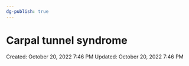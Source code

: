 ```yaml
---
dg-publish: true
---
```


# Carpal tunnel syndrome

Created: October 20, 2022 7:46 PM
Updated: October 20, 2022 7:46 PM